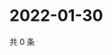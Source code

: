 # 2022-01-30

共 0 条

<!-- BEGIN WEIBO -->
<!-- 最后更新时间 Sun Jan 30 2022 04:09:08 GMT+0800 (China Standard Time) -->

<!-- END WEIBO -->
